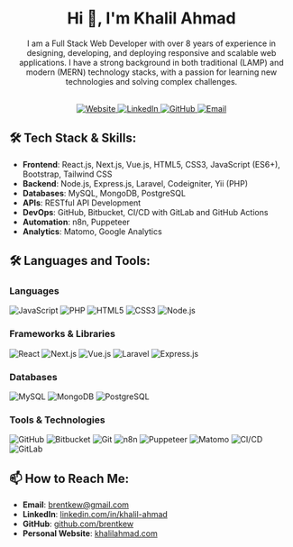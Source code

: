 <h1 align="center">Hi 👋, I'm Khalil Ahmad</h1>
<p align="center">
I am a Full Stack Web Developer with over 8 years of experience in designing, developing, and deploying responsive and scalable web applications. I have a strong background in both traditional (LAMP) and modern (MERN) technology stacks, with a passion for learning new technologies and solving complex challenges.</br></br>
</p>

<p align="center">
    <a href="https://khalilahmad.com" target="_blank">
        <img src="https://img.shields.io/badge/Website-000000?style=for-the-badge&logo=google-chrome&logoColor=white" alt="Website" />
    </a>
    <a href="https://www.linkedin.com/in/khalil-ahmad/" target="_blank">
        <img src="https://img.shields.io/badge/LinkedIn-0077B5?style=for-the-badge&logo=linkedin&logoColor=white" alt="LinkedIn" />
    </a>
    <a href="https://github.com/brentkew" target="_blank">
        <img src="https://img.shields.io/badge/GitHub-181717?style=for-the-badge&logo=github&logoColor=white" alt="GitHub" />
    </a>
    <a href="mailto:brentkew@gmail.com" target="_blank">
        <img src="https://img.shields.io/badge/Email-D14836?style=for-the-badge&logo=gmail&logoColor=white" alt="Email" />
    </a>
</p>

## 🛠️ Tech Stack & Skills:
- **Frontend**: React.js, Next.js, Vue.js, HTML5, CSS3, JavaScript (ES6+), Bootstrap, Tailwind CSS
- **Backend**: Node.js, Express.js, Laravel, Codeigniter, Yii (PHP)
- **Databases**: MySQL, MongoDB, PostgreSQL
- **APIs**: RESTful API Development
- **DevOps**: GitHub, Bitbucket, CI/CD with GitLab and GitHub Actions
- **Automation**: n8n, Puppeteer
- **Analytics**: Matomo, Google Analytics

## 🛠️ Languages and Tools:

### Languages
![JavaScript](https://img.shields.io/badge/JavaScript-F7DF1E?style=for-the-badge&logo=javascript&logoColor=black)
![PHP](https://img.shields.io/badge/PHP-777BB4?style=for-the-badge&logo=php&logoColor=white)
![HTML5](https://img.shields.io/badge/HTML5-E34F26?style=for-the-badge&logo=html5&logoColor=white)
![CSS3](https://img.shields.io/badge/CSS3-1572B6?style=for-the-badge&logo=css3&logoColor=white)
![Node.js](https://img.shields.io/badge/Node.js-339933?style=for-the-badge&logo=node-dot-js&logoColor=white)

### Frameworks & Libraries
![React](https://img.shields.io/badge/React-61DAFB?style=for-the-badge&logo=react&logoColor=black)
![Next.js](https://img.shields.io/badge/Next.js-000000?style=for-the-badge&logo=next-dot-js&logoColor=white)
![Vue.js](https://img.shields.io/badge/Vue.js-4FC08D?style=for-the-badge&logo=vue-dot-js&logoColor=white)
![Laravel](https://img.shields.io/badge/Laravel-FF2D20?style=for-the-badge&logo=laravel&logoColor=white)
![Express.js](https://img.shields.io/badge/Express.js-000000?style=for-the-badge&logo=express&logoColor=white)

### Databases
![MySQL](https://img.shields.io/badge/MySQL-4479A1?style=for-the-badge&logo=mysql&logoColor=white)
![MongoDB](https://img.shields.io/badge/MongoDB-47A248?style=for-the-badge&logo=mongodb&logoColor=white)
![PostgreSQL](https://img.shields.io/badge/PostgreSQL-336791?style=for-the-badge&logo=postgresql&logoColor=white)

### Tools & Technologies
![GitHub](https://img.shields.io/badge/GitHub-181717?style=for-the-badge&logo=github&logoColor=white)
![Bitbucket](https://img.shields.io/badge/Bitbucket-0052CC?style=for-the-badge&logo=bitbucket&logoColor=white)
![Git](https://img.shields.io/badge/Git-F05032?style=for-the-badge&logo=git&logoColor=white)
![n8n](https://img.shields.io/badge/n8n-0c6fb6?style=for-the-badge&logo=n8n&logoColor=white)
![Puppeteer](https://img.shields.io/badge/Puppeteer-40B5A4?style=for-the-badge&logo=puppeteer&logoColor=white)
![Matomo](https://img.shields.io/badge/Matomo-6E71A0?style=for-the-badge&logo=matomo&logoColor=white)
![CI/CD](https://img.shields.io/badge/CI/CD-004880?style=for-the-badge&logo=github-actions&logoColor=white)
![GitLab](https://img.shields.io/badge/GitLab-330F63?style=for-the-badge&logo=gitlab&logoColor=white)

## 📫 How to Reach Me:
- **Email**: [brentkew@gmail.com](mailto:brentkew@gmail.com)
- **LinkedIn**: [linkedin.com/in/khalil-ahmad](https://www.linkedin.com/in/khalil-ahmad/)
- **GitHub**: [github.com/brentkew](https://github.com/brentkew)
- **Personal Website**: [khalilahmad.com](https://khalilahmad.com)
